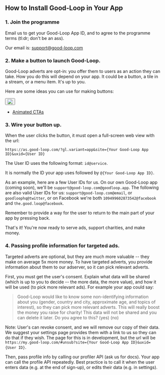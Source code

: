 
## How to Install Good-Loop in Your App

### 1. Join the programme

Email us to get your Good-Loop App ID, and to agree to the programme terms (tl:dr; don't be an ass).

Our email is: support@good-loop.com

### 2. Make a button to launch Good-Loop.   

Good-Loop adverts are opt-in: you offer them to users as an action they can take. How you do this will depend on your app. It could be a button, a tile in a stream, or a menu item. It's up to you.

Here are some ideas you can use for making buttons:


<button class='btn btn-light' >
	<img src='/img/buttons/donate-by-watching-button.png'>
</button>


* [Animated CTAs](https://drive.google.com/open?id=1lY54O4fGGnuY6djEUpnafYZUG1uMLIq4)

### 3. Wire your button up. 

When the user clicks the button, it must open a full-screen web view with the url:

`https://as.good-loop.com/?gl.variant=app&site={Your Good-Loop App ID}&uxid={User ID}`

The User ID uses the following format: `id@service`.  

It is normally the ID your app uses followed by `@{Your Good-Loop App ID}`.

As an example, here are a few User IDs for us. 
On our own Good-Loop app (coming soon), we'll be 
`support@good-loop.com@goodloop.app`. The following are also valid User IDs for us: 
`support@good-loop.com@email`, or `goodloophq@twitter`, or on Facebook we're both `109499602873542@facebook` and `the.good.loop@facebook`.

Remember to provide a way for the user to return to the main part of your app by pressing back.

That's it! You're now ready to serve ads, support charities, and make money.

### 4. Passing profile information for targeted ads.   

Targeted adverts are optional, but they are much more valuable -- they make on average 5x more money. To have targeted adverts, you provide information about them to our adserver, so it can pick relevant adverts. 

First, you must get the user's consent. Explain what data will be shared (which is up to you to decide -- the more data, the more value), and how it will be used (to pick more relevant ads). For example your app could say:

> Good-Loop would like to know some non-identifying information about you (gender, country and city, approximate age, and topics of interest), so they can pick more relevant adverts. This will really boost the money you raise for charity! This data will not be shared and you can delete it later. 
> Do you agree to this? (yes) (no)

Note: User's can revoke consent, and we will remove our copy of their data. We suggest your settings page provides them with a link to us so they can do that if they wish. The page for this is in development, but the url will be `https://my.good-loop.com/#unsub?site={Your Good-Loop App ID}&uxid={User ID}`.

Then, pass profile info by calling our profiler API (ask us for docs). Your app can call the profile API repeatedly. Best practice is to call it when the user enters data (e.g. at the end of sign-up), or edits their data (e.g. in settings).   
